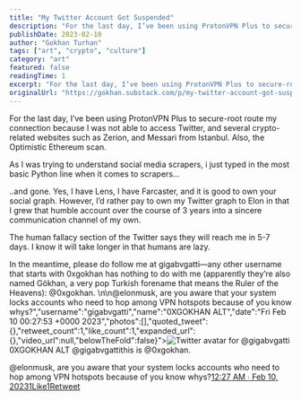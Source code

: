 ```yaml
---
title: "My Twitter Account Got Suspended"
description: "For the last day, I’ve been using ProtonVPN Plus to secure-root route my connection because I was not able to access Twitter, and several crypto-related websites such as Zerion, and Messari from Istan..."
publishDate: 2023-02-10
author: "Gokhan Turhan"
tags: ["art", "crypto", "culture"]
category: "art"
featured: false
readingTime: 1
excerpt: "For the last day, I’ve been using ProtonVPN Plus to secure-root route my connection because I was not able to access Twitter, and several crypto-related websites such as Zerion, and Messari from Istan..."
originalUrl: "https://gokhan.substack.com/p/my-twitter-account-got-suspended"
---
```


For the last day, I’ve been using ProtonVPN Plus to secure-root route my connection because I was not able to access Twitter, and several crypto-related websites such as Zerion, and Messari from Istanbul. Also, the Optimistic Ethereum scan.

As I was trying to understand social media scrapers, i just typed in the most basic Python line when it comes to scrapers…

..and gone. Yes, I have Lens, I have Farcaster, and it is good to own your social graph. However, I’d rather pay to own my Twitter graph to Elon in that I grew that humble account over the course of 3 years into a sincere communication channel of my own.

The human fallacy section of the Twitter says they will reach me in 5-7 days. I know it will take longer in that humans are lazy.

In the meantime, please do follow me at gigabvgatti—any other username that starts with 0xgokhan has nothing to do with me (apparently they’re also named Gökhan, a very pop Turkish forename that means the Ruler of the Heavens):
@0xgokhan. \n\n@elonmusk, are you aware that your system locks accounts who need to hop among VPN hotspots because of you know whys?","username":"gigabvgatti","name":"0XGOKHAN ALT","date":"Fri Feb 10 00:27:53 +0000 2023","photos":[],"quoted_tweet":{},"retweet_count":1,"like_count":1,"expanded_url":{},"video_url":null,"belowTheFold":false}">![Twitter avatar for @gigabvgatti](https://substackcdn.com/image/twitter_name/w_96/gigabvgatti.jpg)0XGOKHAN ALT @gigabvgattithis is @0xgokhan. 

@elonmusk, are you aware that your system locks accounts who need to hop among VPN hotspots because of you know whys?[12:27 AM ∙ Feb 10, 20231Like1Retweet](https://twitter.com/gigabvgatti/status/1623841145007505409?s=20&t=vqWJu8R-I7HQcjOWQ4r0SA)